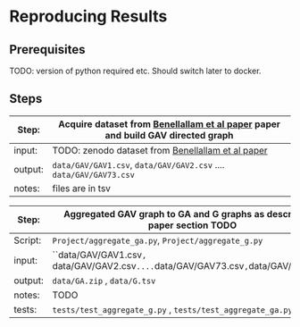 # Reproducing Results

## Prerequisites

TODO: version of python required etc. Should switch later to docker. 

## Steps


| Step:    | Acquire dataset from [Benellallam et al paper](https://ieeexplore.ieee.org/iel7/8804710/8816727/08816814.pdf) paper and build GAV directed graph |
| -------- | ------- |
| input:    | TODO: zenodo dataset from [Benellallam et al paper](https://ieeexplore.ieee.org/iel7/8804710/8816727/08816814.pdf)    ||
| output: | `data/GAV/GAV1.csv`, `data/GAV/GAV2.csv` .... `data/GAV/GAV73.csv`   |
| notes:    | files are in tsv   |





| Step:    | Aggregated GAV graph to GA and G graphs as described in paper section TODO |
| -------- | ------- |
| Script:    | `Project/aggregate_ga.py`, `Project/aggregate_g.py` |
| input:  |  ``data/GAV/GAV1.csv`, `data/GAV/GAV2.csv` .... `data/GAV/GAV73.csv` , `data/GAV/test_data`  |
| output: | `data/GA.zip` , `data/G.tsv`   |
| notes:    | TODO   |
| tests:    | `tests/test_aggregate_g.py` , `tests/test_aggregate_ga.py`  |
